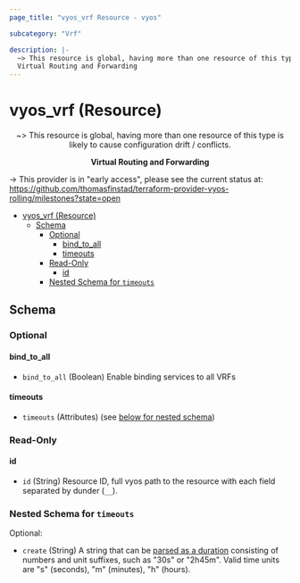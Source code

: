 ```yaml
---
page_title: "vyos_vrf Resource - vyos"

subcategory: "Vrf"

description: |-
  ~> This resource is global, having more than one resource of this type is likely to cause configuration drift / conflicts.
  Virtual Routing and Forwarding
---
```


# vyos_vrf (Resource)
<center>

~> This resource is global, having more than one resource of this type is likely to cause configuration drift / conflicts.

**Virtual Routing and Forwarding**


</center>

-> This provider is in "early access", please see the current status at: https://github.com/thomasfinstad/terraform-provider-vyos-rolling/milestones?state=open

<!--TOC-->

- [vyos_vrf (Resource)](#vyos_vrf-resource)
  - [Schema](#schema)
    - [Optional](#optional)
      - [bind_to_all](#bind_to_all)
      - [timeouts](#timeouts)
    - [Read-Only](#read-only)
      - [id](#id)
    - [Nested Schema for `timeouts`](#nested-schema-for-timeouts)

<!--TOC-->

<!-- schema generated by tfplugindocs -->
## Schema

### Optional

#### bind_to_all
- `bind_to_all` (Boolean) Enable binding services to all VRFs
#### timeouts
- `timeouts` (Attributes) (see [below for nested schema](#nestedatt--timeouts))

### Read-Only

#### id
- `id` (String) Resource ID, full vyos path to the resource with each field separated by dunder (`__`).

<a id="nestedatt--timeouts"></a>
### Nested Schema for `timeouts`

Optional:

- `create` (String) A string that can be [parsed as a duration](https://pkg.go.dev/time#ParseDuration) consisting of numbers and unit suffixes, such as &#34;30s&#34; or &#34;2h45m&#34;. Valid time units are &#34;s&#34; (seconds), &#34;m&#34; (minutes), &#34;h&#34; (hours).
